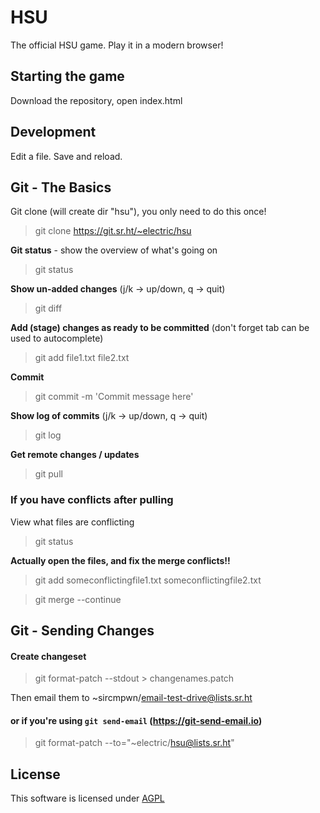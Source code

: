 # HSU

The official HSU game. Play it in a modern browser!

## Starting the game

Download the repository, open index.html

## Development

Edit a file. Save and reload.

## Git - The Basics

Git clone (will create dir "hsu"), you only need to do this once!
> git clone https://git.sr.ht/~electric/hsu

**Git status** - show the overview of what's going on 
> git status

**Show un-added changes** (j/k -> up/down, q -> quit)
> git diff

**Add (stage) changes as ready to be committed** (don't forget tab can be used to autocomplete)
> git add file1.txt file2.txt

**Commit**
> git commit -m 'Commit message here'

**Show log of commits** (j/k -> up/down, q -> quit) 
> git log

**Get remote changes / updates**
> git pull

### If you have conflicts after pulling
View what files are conflicting
> git status

**Actually open the files, and fix the merge conflicts!!**

> git add someconflictingfile1.txt someconflictingfile2.txt

> git merge --continue

## Git - Sending Changes

#### Create changeset
> git format-patch --stdout > changenames.patch

Then email them to ~sircmpwn/email-test-drive@lists.sr.ht

#### or if you're using `git send-email` (https://git-send-email.io)

> git format-patch --to="~electric/hsu@lists.sr.ht"

## License

This software is licensed under [AGPL](https://www.gnu.org/licenses/agpl-3.0.en.html)
